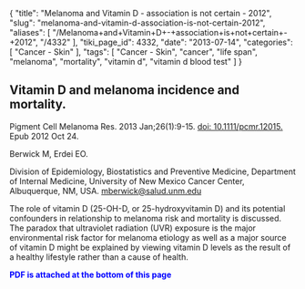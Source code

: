 {
    "title": "Melanoma and Vitamin D - association is not certain - 2012",
    "slug": "melanoma-and-vitamin-d-association-is-not-certain-2012",
    "aliases": [
        "/Melanoma+and+Vitamin+D+-+association+is+not+certain+-+2012",
        "/4332"
    ],
    "tiki_page_id": 4332,
    "date": "2013-07-14",
    "categories": [
        "Cancer - Skin"
    ],
    "tags": [
        "Cancer - Skin",
        "cancer",
        "life span",
        "melanoma",
        "mortality",
        "vitamin d",
        "vitamin d blood test"
    ]
}


## Vitamin D and melanoma incidence and mortality.

Pigment Cell Melanoma Res. 2013 Jan;26(1):9-15. [doi: 10.1111/pcmr.12015.](https://doi.org/10.1111/pcmr.12015.) Epub 2012 Oct 24.

Berwick M, Erdei EO.

Division of Epidemiology, Biostatistics and Preventive Medicine, Department of Internal Medicine, University of New Mexico Cancer Center, Albuquerque, NM, USA. mberwick@salud.unm.edu

The role of vitamin D (25-OH-D, or 25-hydroxyvitamin D) and its potential confounders in relationship to melanoma risk and mortality is discussed. The paradox that ultraviolet radiation (UVR) exposure is the major environmental risk factor for melanoma etiology as well as a major source of vitamin D might be explained by viewing vitamin D levels as the result of a healthy lifestyle rather than a cause of health.

 **<span style="color:#00F;">PDF is attached at the bottom of this page</span>**